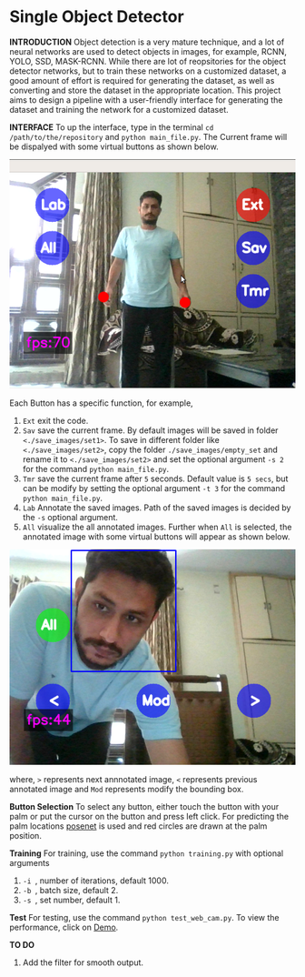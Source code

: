 # Single Object Detector

**INTRODUCTION**
Object detection is a very mature technique, and a lot of neural networks are used to detect objects in images, for example, RCNN, YOLO, SSD, MASK-RCNN. While there are lot of reopsitories for the object detector networks, but to train these networks on a customized dataset, a good amount of effort is required for generating the dataset, as well as converting and store the dataset in the appropriate location. This project aims to design a pipeline with a user-friendly interface for generating the dataset and training the network for a customized dataset. 

**INTERFACE**
To up the interface, type in the terminal `cd /path/to/the/repository` and `python main_file.py`. The Current frame will be dispalyed with some virtual buttons as shown below.


<p align="center">
  <img src="/interface_images/img_interface.png" />
</p>

Each Button has a specific function, for example, 
1. `Ext` exit the code.
2. `Sav` save the current frame. By default images will be saved in folder `<./save_images/set1>`. To save in different folder like `<./save_images/set2>`, copy the folder `./save_images/empty_set` and rename it to `<./save_images/set2>` and set the optional argument `-s 2` for the command `python main_file.py`.
3. `Tmr` save the current frame after `5` seconds. Default value is `5 secs`, but can be modify by setting the optional argument `-t 3` for the command `python main_file.py`.
4. `Lab` Annotate the saved images. Path of the saved images is decided by the `-s` optional argument.
5. `All` visualize the all annotated images. Further when `All` is selected, the annotated image with some virtual buttons will appear as shown below.

<p align="center">
  <img src="/interface_images/All_img_interface.png" />
</p>


where, `>` represents next annnotated image, `<` represents previous annotated image and `Mod` represents modify the bounding box.


**Button Selection**
To select any button, either touch the button with your palm or put the cursor on the button and press left click. For predicting the palm locations [posenet](https://github.com/rwightman/posenet-pytorch) is used and red circles are drawn at the palm position.


**Training**
For training, use the command `python training.py` with optional arguments

1. `-i `, number of iterations, default 1000.
2. `-b `, batch size, default 2.
3. `-s `, set number, default 1.


**Test**
For testing, use the command `python test_web_cam.py`. To view the performance, click on [Demo](https://drive.google.com/file/d/1erjrL7dJ3ZSebuqrm9VctombHVDqi8e7/view?usp=sharing).








**TO DO**
1. Add the filter for smooth output.


